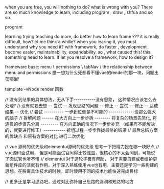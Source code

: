 when you are free, you will nothing to do? what is wrong with you? There are so much knowledge to learn, including program , draw , shfua and so so.


program:

learning trying teaching
do more, do better
how to learn frame ???
it is really difficult, how?let me think a whilie?
when you learing it, you must understand why you need it? with framework, do faster , development become easier,  maintainability, expandability.
so , what caused this! this something need to learn. If let you resolve a framework, how to design it?

frameware
base: menu \ permissions \ tabNav \ the relationship between menu and permissions
想一想为什么死都看不懂vue的render的那一块，问题出在哪里!

template               -vNode                 render 函数

// 没有到结果的具体想法，无从下手-----------没有思路， 这种情况应该怎么去处理?
// 没有就要去想 -- 尝试 -- 发现思路的问题 -- 修正 -- 尝试 -- 修正 -- 达成结果 -- 优化
// 尝试 ---------- 一步到位倒是不可能的 -------------没那么强大的脑子
// 拆解问题 ------ 在大方向上一步步拆 -------- 将复杂的场景先简化, 将连贯的步骤先分离 --------- 在方向正确的情况下一步步补充 （如果有不能解决的，就要进行修正）----------- 拆组过程一步步靠拢最终的结果
// 最后总结方案的优缺点 和原有方案的对比 进行二次优化

// vue 源码的优先级和elementui源码的优先级 思考一下把精力投在哪一块好点
// vue源码面试用， 但是可能面试官问得比较浅显，很核心的不太会问到，可能说了面试官也听不懂
// elementui 对于造轮子极有帮助， 对于需要自建或者维护更新组件库的活就有作用，对于深入熟练使用vue也有用，主要还是学习一些构建的思想。在脱离具体技术的时候，即时使用不同的技术也能快速完成目标

// 更多还是学习思路吧，通过对比弥补自己思路的漏洞和短路的地方



